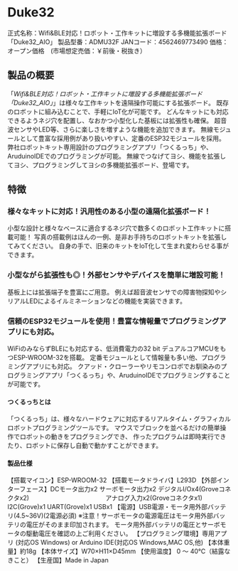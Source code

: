 # Duke32

正式名称：Wifi&BLE対応！ロボット・工作キットに増設する多機能拡張ボード「Duke32_AIO」
製品型番：ADMU32F
JANコード：4562469773490
価格：オープン価格　(市場想定売価：￥前後・税抜き） 


## 製品の概要
「*Wifi&BLE対応！ロボット・工作キットに増設する多機能拡張ボード「Duke32_AIO」*」は様々な工作キットを遠隔操作可能にする拡張ボード。
既存のロボットに組み込むことで、手軽にIoT化が可能です。
どんなキットにも対応できるようネジ穴を配置し、なおかつ小型化した基板には拡張性も確保。
超音波センサやLED等、さらに楽しさを増すような機能を追加できます。
無線モジュールとして豊富な採用例があり扱いやすい、定番のESP32モジュールを採用。
弊社ロボットキット専用設計のプログラミングアプリ「つくるっち」や、AruduinoIDEでのプログラミングが可能。
無線でつなげてヨシ、機能を拡張してヨシ、プログラミングしてヨシの多機能拡張ボード、登場です。


## 特徴
### 様々なキットに対応！汎用性のある小型の遠隔化拡張ボード！
小型な設計と様々なベースに適合するネジ穴で数多くのロボット工作キットに搭載可能！
写真の搭載例はほんの一例、是非お手持ちのロボットキットを拡張してみてください。
自身の手で、旧来のキットをIoT化して生まれ変わらせる事ができます。


### 小型ながら拡張性も◎！外部センサやデバイスを簡単に増設可能！
基板上には拡張端子を豊富にご用意。
例えば超音波センサでの障害物探知やシリアルLEDによるイルミネーションなどの機能を実装できます。

### 信頼のESP32モジュールを使用！豊富な情報量でプログラミングアプリにも対応。
WiFiのみならずBLEにも対応する、低消費電力の32 bit デュアルコアMCUをもつESP-WROOM-32を搭載。
定番モジュールとして情報量も多い他、プログラミングアプリにも対応。
クアッド・クローラーやリモコンロボでお馴染みのプログラミングアプリ「つくるっち」や、AruduinoIDEでプログラミングすることが可能です。


#### つくるっちとは
「つくるっち」は、様々なハードウェアに対応するリアルタイム・グラフィカルロボットプログラミングツールです。
マウスでブロックを並べるだけの簡単操作でロボットの動きをプログラミングでき、
作ったプログラムは即時実行できたり、ロボットに保存し自動で動かすことができます。


#### 製品仕様
【搭載マイコン】ESP-WROOM-32
【搭載モータドライバ】L293D
【外部インターフェース】DCモータ出力x2 サーボモータ出力x2 デジタルI/Ox4(Groveコネクタx2)
　　　　　　　　　　　　アナログ入力x2(Groveコネクタx1) I2C(Grove)x1 UART(Grove)x1 USBx1
【電源】USB電源・モータ用外部バッテリ(4.5~36V)(2電源必須)
※注意！サーボモータの電源電圧はモータ用外部バッテリの電圧がそのまま印加されます。
モータ用外部バッテリの電圧とサーボモータの駆動電圧を確認の上ご利用ください。
【プログラミング環境】専用アプリ (対応OS Windows)
or Arduino IDE(対応OS Windows,MAC OS,他)
【本体重量】約18g
【本体サイズ】W70×H11×D45mm
【使用温度】 0 ～ 40℃（結露なきこと）
【生産国】Made in Japan
